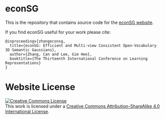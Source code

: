 # econSG

This is the repository that contains source code for the [econSG website](https://lulusindazc.github.io/econSGproject/).

If you find econSG useful for your work please cite:
```
@inproceedings{zhangeconsg,
  title={econSG: Efficient and Multi-view Consistent Open-Vocabulary 3D Semantic Gaussians},
  author={Zhang, Can and Lee, Gim Hee},
  booktitle={The Thirteenth International Conference on Learning Representations}
}
```

# Website License
<a rel="license" href="http://creativecommons.org/licenses/by-sa/4.0/"><img alt="Creative Commons License" style="border-width:0" src="https://i.creativecommons.org/l/by-sa/4.0/88x31.png" /></a><br />This work is licensed under a <a rel="license" href="http://creativecommons.org/licenses/by-sa/4.0/">Creative Commons Attribution-ShareAlike 4.0 International License</a>.
